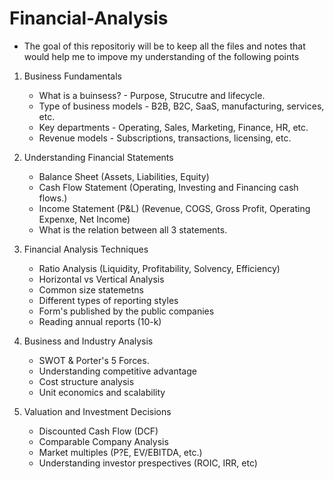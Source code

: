 # Financial-Analysis

- The goal of this repositoriy will be to keep all the files and notes that would help me to impove my understanding of the following points

1. Business Fundamentals
    - What is a buinsess? - Purpose, Strucutre and lifecycle.
    - Type of business models - B2B, B2C, SaaS, manufacturing, services, etc.
    - Key departments - Operating, Sales, Marketing, Finance, HR, etc.
    - Revenue models - Subscriptions, transactions, licensing, etc.

2. Understanding Financial Statements
    - Balance Sheet (Assets, Liabilities, Equity)
    - Cash Flow Statement (Operating, Investing and Financing cash flows.)
    - Income Statement (P&L) (Revenue, COGS, Gross Profit, Operating Expenxe, Net Income)
    - What is the relation between all 3 statements.

3. Financial Analysis Techniques
    - Ratio Analysis (Liquidity, Profitability, Solvency, Efficiency)
    - Horizontal vs Vertical Analysis
    - Common size statemetns
    - Different types of reporting styles
    - Form's published by the public companies
    - Reading annual reports (10-k)

4. Business and Industry Analysis
    - SWOT & Porter's 5 Forces.
    - Understanding competitive advantage
    - Cost structure analysis
    - Unit economics and scalability

5. Valuation and Investment Decisions
    - Discounted Cash Flow (DCF)
    - Comparable Company Analysis
    - Market multiples (P?E, EV/EBITDA, etc.)
    - Understanding investor prespectives (ROIC, IRR, etc)